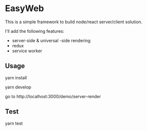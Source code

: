 # EasyWeb

This is a simple framework to build node/react server/client solution. 

I'll add the following features: 

* server-side & universal -side rendering
* redux
* service worker

## Usage

yarn install

yarn develop

go to http://localhost:3000/demo/server-render

## Test

yarn test
